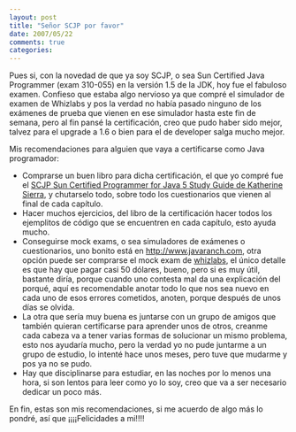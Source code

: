 ```yaml
---
layout: post
title: "Señor SCJP por favor"
date: 2007/05/22
comments: true
categories: 
---
```


Pues si, con la novedad de que ya soy SCJP, o sea Sun Certified Java Programmer (exam 310-055) en la versión 1.5 de la JDK, hoy fue el fabuloso examen. Confieso que estaba algo nervioso ya que compré el simulador de examen de Whizlabs y pos la verdad no había pasado ninguno de los exámenes de prueba que vienen en ese simulador hasta este fin de semana, pero al fin pansé la certificación, creo que pudo haber sido mejor, talvez para el upgrade a 1.6 o bien para el de developer salga mucho mejor.

Mis recomendaciones para alguien que vaya a certificarse como Java programador:
<ul>
	<li>Comprarse un buen libro para dicha certificación, el que yo compré fue el <a href="http://www.amazon.com/Certified-Programmer-310-055-Certification-Guides/dp/0072253606/ref=pd_bbs_sr_1/103-4715410-8546256?ie=UTF8&amp;s=books&amp;qid=1179805041&amp;sr=8-1">SCJP Sun Certified Programmer for Java 5 Study Guide de Katherine Sierra</a>, y chutarselo todo, sobre todo los cuestionarios que vienen al final de cada capítulo.</li>
	<li>Hacer muchos ejercicios, del libro de la certificación hacer todos los ejemplitos de código que se encuentren en cada capítulo, esto ayuda mucho.</li>
	<li>Conseguirse mock exams, o sea simuladores de exámenes o cuestionarios, uno bonito está en <a href="http://www.javaranch.com" title="javaranch">http://www.javaranch.com</a>, otra opción puede ser comprarse el mock exam de <a href="http://www.whizlabs.com/scjp/scjp-5.0-details.html">whizlabs</a>, el único detalle es que hay que pagar casi 50 dólares, bueno, pero si es muy útil, bastante diría, porque cuando uno contesta mal da una explicación del porqué, aquí es recomendable  anotar todo lo que nos sea nuevo en cada uno de esos errores cometidos, anoten, porque después de unos días se olvida.</li>
	<li>La otra que sería muy buena es juntarse con un grupo de amigos que también quieran certificarse para aprender unos de otros, creanme cada cabeza va a tener varias formas de solucionar un mismo problema, esto nos ayudaría mucho, pero la verdad yo no pude juntarme a un grupo de estudio, lo intenté hace unos meses, pero tuve que mudarme y pos ya no se pudo.</li>
	<li>Hay que disciplinarse para estudiar, en las noches por lo menos una hora, si son lentos para leer como yo lo soy, creo que va a ser necesario dedicar un poco más.</li>
</ul>
En fin, estas son mis recomendaciones, si me acuerdo de algo más lo pondré, así que ¡¡¡¡Felicidades a mi!!!!
